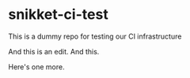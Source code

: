 # snikket-ci-test
This is a dummy repo for testing our CI infrastructure

And this is an edit. And this.

Here's one more.
